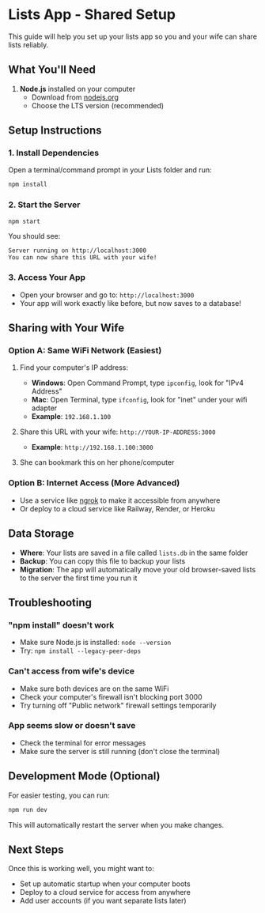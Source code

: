 # Lists App - Shared Setup

This guide will help you set up your lists app so you and your wife can share lists reliably.

## What You'll Need

1. **Node.js** installed on your computer
   - Download from [nodejs.org](https://nodejs.org/)
   - Choose the LTS version (recommended)

## Setup Instructions

### 1. Install Dependencies
Open a terminal/command prompt in your Lists folder and run:
```bash
npm install
```

### 2. Start the Server
```bash
npm start
```

You should see:
```
Server running on http://localhost:3000
You can now share this URL with your wife!
```

### 3. Access Your App
- Open your browser and go to: `http://localhost:3000`
- Your app will work exactly like before, but now saves to a database!

## Sharing with Your Wife

### Option A: Same WiFi Network (Easiest)
1. Find your computer's IP address:
   - **Windows**: Open Command Prompt, type `ipconfig`, look for "IPv4 Address"
   - **Mac**: Open Terminal, type `ifconfig`, look for "inet" under your wifi adapter
   - **Example**: `192.168.1.100`

2. Share this URL with your wife: `http://YOUR-IP-ADDRESS:3000`
   - **Example**: `http://192.168.1.100:3000`

3. She can bookmark this on her phone/computer

### Option B: Internet Access (More Advanced)
- Use a service like [ngrok](https://ngrok.com/) to make it accessible from anywhere
- Or deploy to a cloud service like Railway, Render, or Heroku

## Data Storage

- **Where**: Your lists are saved in a file called `lists.db` in the same folder
- **Backup**: You can copy this file to backup your lists
- **Migration**: The app will automatically move your old browser-saved lists to the server the first time you run it

## Troubleshooting

### "npm install" doesn't work
- Make sure Node.js is installed: `node --version`
- Try: `npm install --legacy-peer-deps`

### Can't access from wife's device
- Make sure both devices are on the same WiFi
- Check your computer's firewall isn't blocking port 3000
- Try turning off "Public network" firewall settings temporarily

### App seems slow or doesn't save
- Check the terminal for error messages
- Make sure the server is still running (don't close the terminal)

## Development Mode (Optional)
For easier testing, you can run:
```bash
npm run dev
```
This will automatically restart the server when you make changes.

## Next Steps
Once this is working well, you might want to:
- Set up automatic startup when your computer boots
- Deploy to a cloud service for access from anywhere
- Add user accounts (if you want separate lists later) 
